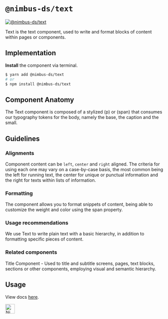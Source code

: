 # `@nimbus-ds/text`

[![@nimbus-ds/text](https://img.shields.io/npm/v/@nimbus-ds/text?label=%40nimbus-ds%2Ftext)](https://www.npmjs.com/package/@nimbus-ds/text)

Text is the text component, used to write and format blocks of content within pages or components.

## Implementation

**Install** the component via terminal.

```bash
$ yarn add @nimbus-ds/text
# or
$ npm install @nimbus-ds/text
```

## Component Anatomy

The Text component is composed of a stylized (p) or (span) that consumes our typography tokens for the body, namely the base, the caption and the small.

## Guidelines

### Alignments

Component content can be `left`, `center` and `right` aligned. The criteria for using each one may vary on a case-by-case basis, the most common being the left for running text, the center for unique or punctual information and the right for texts within lists of information.

### Formatting

The component allows you to format snippets of content, being able to customize the weight and color using the span property.

### Usage recommendations

We use Text to write plain text with a basic hierarchy, in addition to formatting specific pieces of content.

### Related components

Title Component - Used to title and subtitle screens, pages, text blocks, sections or other components, employing visual and semantic hierarchy.

## Usage

View docs [here](https://nimbus.nuvemshop.com.br/documentation/atomic-components/text).

<img alt="Nimbus" style="margin-bottom: 30px;" src="https://tiendanube.github.io/design-system-nimbus/static/media/nimbus-logo.ab60bd79.png" height="30" />
